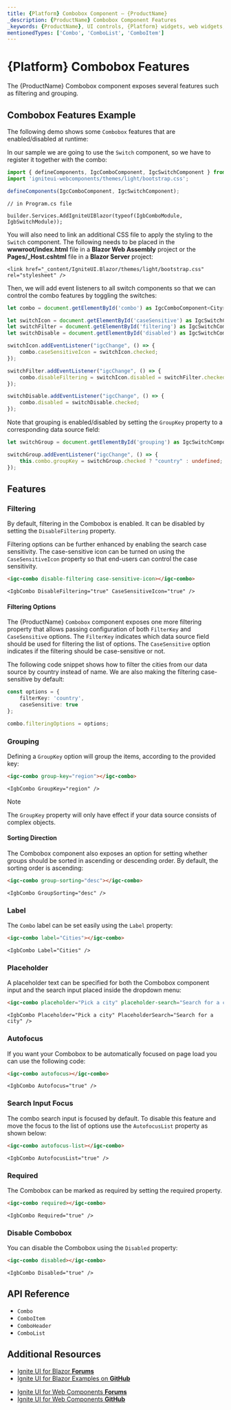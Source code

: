 ```yaml
---
title: {Platform} Combobox Component – {ProductName}
_description: {ProductName} Combobox Component Features
_keywords: {ProductName}, UI controls, {Platform} widgets, web widgets, UI widgets, {Platform}, Native {Platform} Components Suite, Native {Platform} Controls, Native {Platform} Components Library, {Platform} Combo Component Features
mentionedTypes: ['Combo', 'ComboList', 'ComboItem']
---
```


# {Platform} Combobox Features

The {ProductName} Combobox component exposes several features such as filtering and grouping.

## Combobox Features Example
The following demo shows some `Combobox` features that are enabled/disabled at runtime:

<code-view style="height:400px"
           data-demos-base-url="{environment:dvDemosBaseUrl}"
           iframe-src="{environment:dvDemosBaseUrl}/grids/combo-features"
           alt="{Platform} Combo Features"
           github-src="grids/combo/features">
</code-view>

In our sample we are going to use the `Switch` component, so we have to register it together with the combo:

<!-- WebComponents -->
```ts
import { defineComponents, IgcComboComponent, IgcSwitchComponent } from 'igniteui-webcomponents';
import 'igniteui-webcomponents/themes/light/bootstrap.css';

defineComponents(IgcComboComponent, IgcSwitchComponent);
```
<!-- end: WebComponents -->

<!-- Blazor -->
```razor
// in Program.cs file

builder.Services.AddIgniteUIBlazor(typeof(IgbComboModule, IgbSwitchModule));
```

You will also need to link an additional CSS file to apply the styling to the `Switch` component. The following needs to be placed in the **wwwroot/index.html** file in a **Blazor Web Assembly** project or the **Pages/_Host.cshtml** file in a **Blazor Server** project:

```razor
<link href="_content/IgniteUI.Blazor/themes/light/bootstrap.css" rel="stylesheet" />
```

<!-- end: Blazor -->

Then, we will add event listeners to all switch components so that we can control the combo features by toggling the switches:

```ts
let combo = document.getElementById('combo') as IgcComboComponent<City>;

let switchIcon = document.getElementById('caseSensitive') as IgcSwitchComponent;
let switchFilter = document.getElementById('filtering') as IgcSwitchComponent;
let switchDisable = document.getElementById('disabled') as IgcSwitchComponent;

switchIcon.addEventListener("igcChange", () => {
    combo.caseSensitiveIcon = switchIcon.checked;
});

switchFilter.addEventListener("igcChange", () => {
    combo.disableFiltering = switchIcon.disabled = switchFilter.checked;
});

switchDisable.addEventListener("igcChange", () => {
    combo.disabled = switchDisable.checked;
});
```

Note that grouping is enabled/disabled by setting the `GroupKey` property to a corresponding data source field: 

```ts
let switchGroup = document.getElementById('grouping') as IgcSwitchComponent;

switchGroup.addEventListener("igcChange", () => {
    this.combo.groupKey = switchGroup.checked ? "country" : undefined;
});
```

## Features

### Filtering

By default, filtering in the Combobox is enabled. It can be disabled by setting the `DisableFiltering` property.

Filtering options can be further enhanced by enabling the search case sensitivity. The case-sensitive icon can be turned on using the `CaseSensitiveIcon` property so that end-users can control the case sensitivity.

```html
<igc-combo disable-filtering case-sensitive-icon></igc-combo>
```

```razor
<IgbCombo DisableFiltering="true" CaseSensitiveIcon="true" />
```

#### Filtering Options

The {ProductName} `Combobox` component exposes one more filtering property that allows passing configuration of both `FilterKey` and `CaseSensitive` options. The `FilterKey` indicates which data source field should be used for filtering the list of options. The `CaseSensitive` option indicates if the filtering should be case-sensitive or not.

The following code snippet shows how to filter the cities from our data source by country instead of name. We are also making the filtering case-sensitive by default:

```ts
const options = {
    filterKey: 'country',
    caseSensitive: true
};

combo.filteringOptions = options;
```

### Grouping

Defining a `GroupKey` option will group the items, according to the provided key:

```html
<igc-combo group-key="region"></igc-combo>
```

```razor
<IgbCombo GroupKey="region" />
```

> [!Note]
> The `GroupKey` property will only have effect if your data source consists of complex objects.

#### Sorting Direction

The Combobox component also exposes an option for setting whether groups should be sorted in ascending or descending order. By default, the sorting order is ascending:

```html
<igc-combo group-sorting="desc"></igc-combo>
```

```razor
<IgbCombo GroupSorting="desc" />
```

### Label 

The `Combo` label can be set easily using the `Label` property:

```html
<igc-combo label="Cities"></igc-combo>
```

```razor
<IgbCombo Label="Cities" />
```

### Placeholder

A placeholder text can be specified for both the Combobox component input and the search input placed inside the dropdown menu: 

```html
<igc-combo placeholder="Pick a city" placeholder-search="Search for a city"></igc-combo>
```

```razor
<IgbCombo Placeholder="Pick a city" PlaceholderSearch="Search for a city" />
```

### Autofocus

If you want your Combobox to be automatically focused on page load you can use the following code:

```html
<igc-combo autofocus></igc-combo>
```

```razor
<IgbCombo Autofocus="true" />
```

### Search Input Focus

The combo search input is focused by default. To disable this feature and move the focus to the list of options use the `AutofocusList` property as shown below: 

```html
<igc-combo autofocus-list></igc-combo>
```

```razor
<IgbCombo AutofocusList="true" />
```

### Required 

The Combobox can be marked as required by setting the required property.

```html
<igc-combo required></igc-combo>
```

```razor
<IgbCombo Required="true" />
```

### Disable Combobox

You can disable the Combobox using the `Disabled` property:

```html
<igc-combo disabled></igc-combo>
```

```razor
<IgbCombo Disabled="true" />
```

<!-- WebComponents -->
## API Reference

* `Combo`
* `ComboItem`
* `ComboHeader`
* `ComboList`

<!-- end: WebComponents -->
## Additional Resources

<!-- Blazor -->

* [Ignite UI for Blazor **Forums**](https://www.infragistics.com/community/forums/f/ignite-ui-for-blazor)
* [Ignite UI for Blazor Examples on **GitHub**](https://github.com/IgniteUI/igniteui-blazor-examples)

<!-- end: Blazor -->

<!-- WebComponents -->

* [Ignite UI for Web Components **Forums**](https://www.infragistics.com/community/forums/f/ignite-ui-for-web-components)
* [Ignite UI for Web Components **GitHub**](https://github.com/IgniteUI/igniteui-webcomponents)

<!-- end: WebComponents -->
